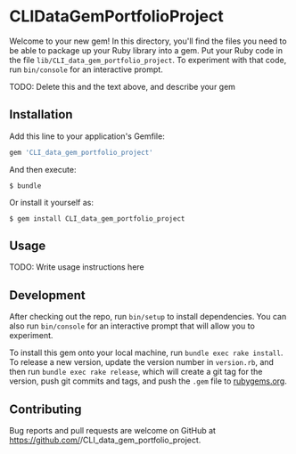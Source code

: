 # CLIDataGemPortfolioProject

Welcome to your new gem! In this directory, you'll find the files you need to be able to package up your Ruby library into a gem. Put your Ruby code in the file `lib/CLI_data_gem_portfolio_project`. To experiment with that code, run `bin/console` for an interactive prompt.

TODO: Delete this and the text above, and describe your gem

## Installation

Add this line to your application's Gemfile:

```ruby
gem 'CLI_data_gem_portfolio_project'
```

And then execute:

    $ bundle

Or install it yourself as:

    $ gem install CLI_data_gem_portfolio_project

## Usage

TODO: Write usage instructions here

## Development

After checking out the repo, run `bin/setup` to install dependencies. You can also run `bin/console` for an interactive prompt that will allow you to experiment.

To install this gem onto your local machine, run `bundle exec rake install`. To release a new version, update the version number in `version.rb`, and then run `bundle exec rake release`, which will create a git tag for the version, push git commits and tags, and push the `.gem` file to [rubygems.org](https://rubygems.org).

## Contributing

Bug reports and pull requests are welcome on GitHub at https://github.com/<github username>/CLI_data_gem_portfolio_project.
